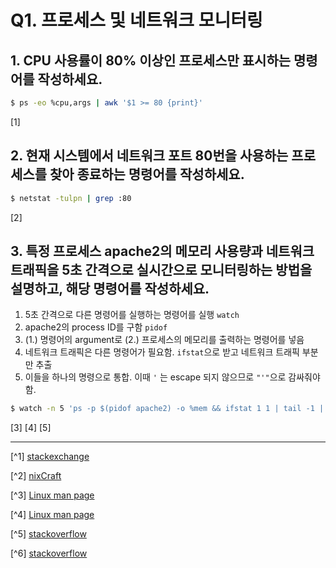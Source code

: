 # Q1. 프로세스 및 네트워크 모니터링


## 1. CPU 사용률이 80% 이상인 프로세스만 표시하는 명령어를 작성하세요.
```bash
$ ps -eo %cpu,args | awk '$1 >= 80 {print}'
```
[1]

## 2. 현재 시스템에서 네트워크 포트 80번을 사용하는 프로세스를 찾아 종료하는 명령어를 작성하세요.
```bash
$ netstat -tulpn | grep :80
```
[2]

## 3. 특정 프로세스 apache2의 메모리 사용량과 네트워크 트래픽을 5초 간격으로 실시간으로 모니터링하는 방법을 설명하고, 해당 명령어를 작성하세요.
1. 5초 간격으로 다른 명령어를 실행하는 명령어를 실행 `watch`
2. apache2의 process ID를 구함 `pidof`
3. (1.) 명령어의 argument로 (2.) 프로세스의 메모리를 출력하는 명령어를 넣음
4. 네트워크 트래픽은 다른 명령어가 필요함. `ifstat`으로 받고 네트워크 트래픽 부분만 추출
5. 이들을 하나의 명령으로 통합. 이때 `'` 는 escape 되지 않으므로 `"'"`으로 감싸줘야 함.
```bash
$ watch -n 5 'ps -p $(pidof apache2) -o %mem && ifstat 1 1 | tail -1 | awk '"'"'{ print $1,$2 }'"'"
```
[3] [4] [5]

---

[^1] [stackexchange](https://unix.stackexchange.com/questions/295599/how-to-show-processes-that-use-more-than-30-cpu)

[^2] [nixCraft](https://www.cyberciti.biz/faq/find-linux-what-running-on-port-80-command/)

[^3] [Linux man page](https://linux.die.net/man/1/watch)

[^4] [Linux man page](https://linux.die.net/man/1/ps)

[^5] [stackoverflow](https://stackoverflow.com/questions/38056120/how-to-get-network-traffic-as-one-number-on-linux)

[^6] [stackoverflow](https://stackoverflow.com/questions/1250079/how-to-escape-single-quotes-within-single-quoted-strings)
